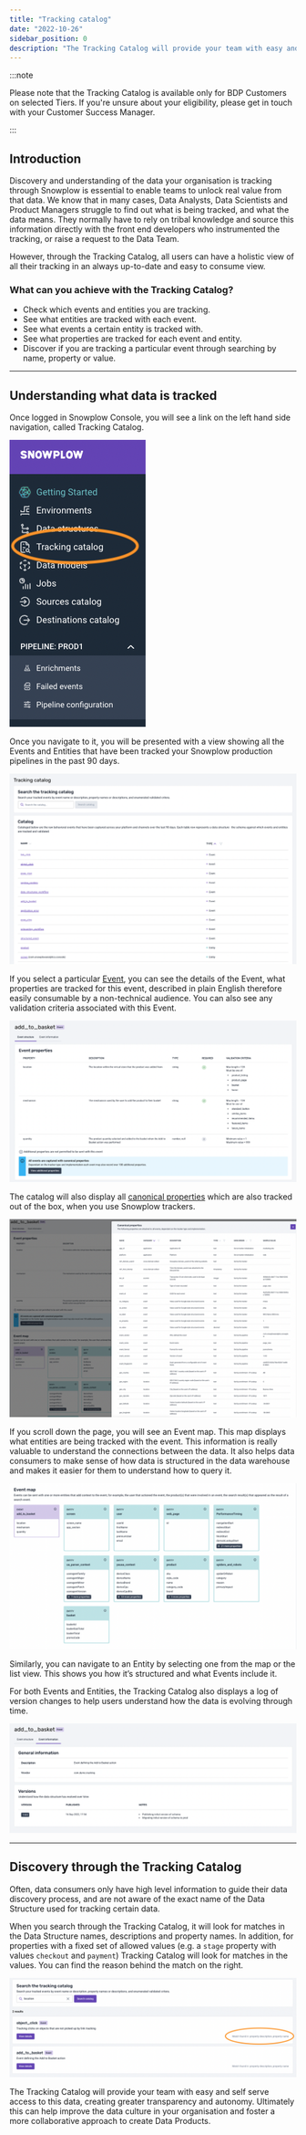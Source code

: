 ```yaml
---
title: "Tracking catalog"
date: "2022-10-26"
sidebar_position: 0
description: "The Tracking Catalog will provide your team with easy and self serve access to the events you’re tracking, creating greater transparency and autonomy. This can help improve the data culture in your organisation and foster a more collaborative approach to create Data Products."
---
```


:::note

 Please note that the Tracking Catalog is available only for BDP Customers on selected Tiers. If you're unsure about your eligibility, please get in touch with your Customer Success Manager.

:::

## Introduction

Discovery and understanding of the data your organisation is tracking through Snowplow is essential to enable teams to unlock real value from that data.
We know that in many cases, Data Analysts, Data Scientists and Product Managers struggle to find out what is being tracked, and what the data means. They normally have to rely on tribal knowledge and source this information directly with the front end developers who instrumented the tracking, or raise a request to the Data Team.

However, through the Tracking Catalog, all users can have a holistic view of all their tracking in an always up-to-date and easy to consume view.

### What can you achieve with the Tracking Catalog?
* Check which events and entities you are tracking.
* See what entities are tracked with each event.
* See what events a certain entity is tracked with.
* See what properties are tracked for each event and entity.
* Discover if you are tracking a particular event through searching by name, property or value.

* * *

## Understanding what data is tracked

Once logged in Snowplow Console, you will see a link on the left hand side navigation, called Tracking Catalog. 

![Screenshot of the BDP Console sidebar with the Tracking catalogue menu item highlighted](images/Tracking-Catalog-Nav.png)

Once you navigate to it, you will be presented with a view showing all the Events and Entities that have been tracked your Snowplow production pipelines in the past 90 days.

![Screenshot of the BDP Console Tracking catalog page showing the search bar and search results list](images/TC-Landing-page.png)

If you select a particular [Event](/docs/understanding-tracking-design/understanding-events-entities/index.md), you can see the details of the Event, what properties are tracked for this event, described in plain English therefore easily consumable by a non-technical audience. You can also see any validation criteria associated with this Event.

![Screenshot of the BDP Console in the event properties view](images/event-details.png)

The catalog will also display all [canonical properties](/docs/understanding-your-pipeline/canonical-event/index.md#understanding-the-individual-fields) which are also tracked out of the box, when you use Snowplow trackers.

![Screenshot of a BDP Console modal displaying the canonical properties table](images/canonical-properties.png)

If you scroll down the page, you will see an Event map. 
This map displays what entities are being tracked with the event. This information is really valuable to understand the connections between the data.
It also helps data consumers to make sense of how data is structured in the data warehouse and makes it easier for them to understand how to query it.

![Screenshot of the BDP Console showing the event entities diagram](images/event-map.png)

Similarly, you can navigate to an Entity by selecting one from the map or the list view. This shows you how it’s structured and what Events include it.

For both Events and Entities, the Tracking Catalog also displays a log of version changes to help users understand how the data is evolving through time.

![Screenshot of the BDP Console in the event verions view](images/versions.png)

* * *

## Discovery through the Tracking Catalog

Often, data consumers only have high level information to guide their data discovery process, and are not aware of the exact name of the Data Structure used for tracking certain data.

When you search through the Tracking Catalog, it will look for matches in the Data Structure names, descriptions and property names. In addition, for properties with a fixed set of allowed values (e.g. a `stage` property with values `checkout` and `payment`) Tracking Catalog will look for matches in the values.
You can find the reason behind the match on the right.

![Screenshot of the BDP Console Tracking catalog page showing the results of executing a search](images/search.png)

The Tracking Catalog will provide your team with easy and self serve access to this data, creating greater transparency and autonomy. 
Ultimately this can help improve the data culture in your organisation and foster a more collaborative approach to create Data Products.



